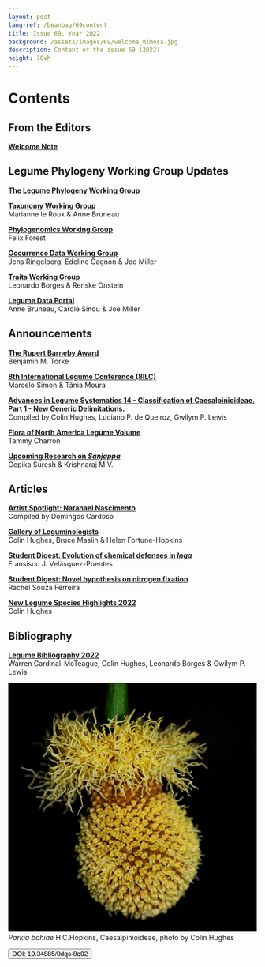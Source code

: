 ```yaml
---
layout: post
lang-ref: /beanbag/69content
title: Issue 69, Year 2022
background: /assets/images/69/welcome_mimosa.jpg
description: Content of the issue 69 (2022)
height: 70vh
---
```


# Contents


## From the Editors

**[Welcome Note](/beanbag/69/issue-69-welcome-note/)**

## Legume Phylogeny Working Group Updates

**[The Legume Phylogeny Working Group](/beanbag/69/issue-69-legume-phylogeny-working-group)**

**[Taxonomy Working Group](/beanbag/69/issue-69-taxonomy-working-group)**   
Marianne le Roux & Anne Bruneau  

**[Phylogenomics Working Group](/beanbag/69/issue-69-phylogenomics-working-group)**  
Felix Forest   

**[Occurrence Data Working Group](/beanbag/69/issue-69-occurrence-data-working-group)**  
Jens Ringelberg, Edeline Gagnon & Joe Miller  

**[Traits Working Group](/beanbag/69/issue-69-traits-working-group)**  
Leonardo Borges & Renske Onstein  

**[Legume Data Portal](/beanbag/69/issue-69-legume-data-portal)**  
Anne Bruneau, Carole Sinou & Joe Miller    

## Announcements

**[The Rupert Barneby Award](/beanbag/69/issue-69-rupert-barneby-award)**  
Benjamin M. Torke  

**[8th International Legume Conference (8ILC)](/beanbag/69/issue-69-8ILC)**  
Marcelo Simon & Tânia Moura  

**[Advances in Legume Systematics 14 - Classification of Caesalpinioideae. Part 1 - New Generic Delimitations.](/beanbag/69/issue-69-ALS-14-Part1)**  
Compiled by Colin Hughes, Luciano P. de Queiroz, Gwilym P. Lewis  

**[Flora of North America Legume Volume](/beanbag/69/issue-69-FNA-Legume)**  
Tammy Charron  

**[Upcoming Research on *Sanjappa*](/beanbag/69/issue-69-Sanjappa)**  
Gopika Suresh & Krishnaraj M.V.  

## Articles

**[Artist Spotlight: Natanael Nascimento](/beanbag/69/issue-69-Natanael-Nascimento)**  
Compiled by Domingos Cardoso  

**[Gallery of Leguminologists](/beanbag/69/issue-69-gallery-leguminologists)**  
Colin Hughes, Bruce Maslin & Helen Fortune-Hopkins  

**[Student Digest: Evolution of chemical defenses in *Inga*](/beanbag/69/issue-69-student-digest-Inga)**  
Fransisco J. Velásquez-Puentes  

**[Student Digest: Novel hypothesis on nitrogen fixation](/beanbag/69/issue-69-student-digest-nitrogen-fixation)**  
Rachel Souza Ferreira  

**[New Legume Species Highlights 2022](/beanbag/69/issue-69-new-legume-species-highlights)**  
Colin Hughes  

## Bibliography

**[Legume Bibliography 2022](/beanbag/69/issue-69-legume-bibliography-2022)**  
Warren Cardinal-McTeague, Colin Hughes, Leonardo Borges & Gwilym P. Lewis  

![](/assets/images/69/Parkia_bahiae.jpg)
*Parkia bahiae* H.C.Hopkins, Caesalpinioideae, photo by Colin Hughes


<form action="https://doi.org/10.34885/0dqs-8q02" method="get" target="_blank"><button type="submit">DOI: 10.34885/0dqs-8q02</button></form>
